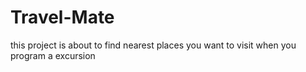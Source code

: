 # Travel-Mate
this project is about to find nearest places you want to visit when you program a excursion
